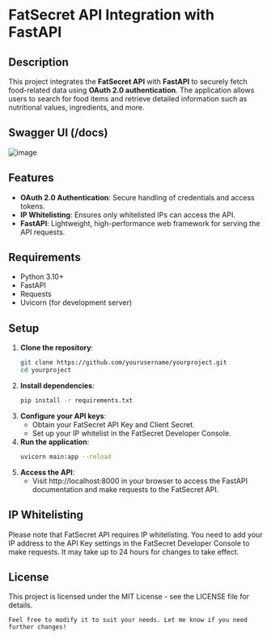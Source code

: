 # FatSecret API Integration with FastAPI

## Description

This project integrates the **FatSecret API** with **FastAPI** to securely fetch food-related data using **OAuth 2.0 authentication**. The application allows users to search for food items and retrieve detailed information such as nutritional values, ingredients, and more.

## Swagger UI (/docs)
![image](https://github.com/user-attachments/assets/4fb5b190-6218-4573-aecc-7a1209bf160c)

## Features
- **OAuth 2.0 Authentication**: Secure handling of credentials and access tokens.
- **IP Whitelisting**: Ensures only whitelisted IPs can access the API.
- **FastAPI**: Lightweight, high-performance web framework for serving the API requests.

## Requirements
- Python 3.10+
- FastAPI
- Requests
- Uvicorn (for development server)

## Setup

1. **Clone the repository**:
   ```bash
   git clone https://github.com/yourusername/yourproject.git
   cd yourproject
   ```
2. **Install dependencies**:
   ```bash
   pip install -r requirements.txt
   ```
4. **Configure your API keys**:
   - Obtain your FatSecret API Key and Client Secret.
   - Set up your IP whitelist in the FatSecret Developer Console.
6. **Run the application**:
   ```bash
   uvicorn main:app --reload
   ```
8. **Access the API**:
   - Visit http://localhost:8000 in your browser to access the FastAPI documentation and make requests to the FatSecret API.

## IP Whitelisting
Please note that FatSecret API requires IP whitelisting. You need to add your IP address to the API Key settings in the FatSecret Developer Console to make requests. It may take up to 24 hours for changes to take effect.

## License
This project is licensed under the MIT License - see the LICENSE file for details.
```vbnet
Feel free to modify it to suit your needs. Let me know if you need further changes!
```
